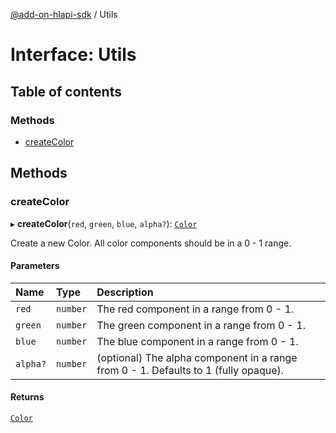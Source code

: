 [@add-on-hlapi-sdk](../overview.md) / Utils

# Interface: Utils

## Table of contents

### Methods

- [createColor](utils.md#createColor)

## Methods

### createColor

▸ **createColor**(`red`, `green`, `blue`, `alpha?`): [`Color`](../classes/color.md)

Create a new Color. All color components should be in a 0 - 1 range.

#### Parameters

| Name | Type | Description |
| :------ | :------ | :------ |
| `red` | `number` | The red component in a range from 0 - 1. |
| `green` | `number` | The green component in a range from 0 - 1. |
| `blue` | `number` | The blue component in a range from 0 - 1. |
| `alpha?` | `number` | (optional) The alpha component in a range from 0 - 1. Defaults to 1 (fully opaque). |

#### Returns

[`Color`](../classes/color.md)
